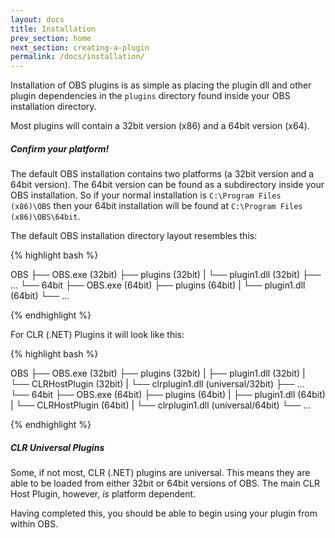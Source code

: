 ```yaml
---
layout: docs
title: Installation
prev_section: home
next_section: creating-a-plugin
permalink: /docs/installation/
---
```


Installation of OBS plugins is as simple as placing the plugin dll and other plugin
dependencies in the `plugins` directory found inside your OBS installation directory.

Most plugins will contain a 32bit version (x86) and a 64bit version (x64).

<div class="note info">
  <h5>Confirm your platform!</h5>
  <p>
    The default OBS installation contains two platforms (a 32bit version and a 64bit version).  
    The 64bit version can be found as a subdirectory inside your OBS installation.  
    So if your normal installation is <code>C:\Program Files (x86)\OBS</code> then your 64bit 
    installation will be found at <code>C:\Program Files (x86)\OBS\64bit</code>.
  </p>
</div>

The default OBS installation directory layout resembles this:

{% highlight bash %}

OBS
├── OBS.exe (32bit)
├── plugins (32bit)
|   └── plugin1.dll (32bit)
├── ...
└── 64bit
    ├── OBS.exe (64bit)
    ├── plugins (64bit)
    |       └── plugin1.dll (64bit)
    └── ...

{% endhighlight %}

For CLR (.NET) Plugins it will look like this:

{% highlight bash %}

OBS
├── OBS.exe (32bit)
├── plugins (32bit)
|   ├── plugin1.dll (32bit)
|   └── CLRHostPlugin (32bit)
|       └── clrplugin1.dll (universal/32bit) 
├── ...
└── 64bit
    ├── OBS.exe (64bit)
    ├── plugins (64bit)
    |   ├── plugin1.dll (64bit)
    |   └── CLRHostPlugin (64bit)
    |       └── clrplugin1.dll (universal/64bit) 
    └── ...

{% endhighlight %}

<div class="note info">
  <h5>CLR Universal Plugins</h5>
  <p>
    Some, if not most, CLR (.NET) plugins are universal.  This means they are able to be loaded
    from either 32bit or 64bit versions of OBS.   The main CLR Host Plugin, however, <em>is</em> platform
    dependent.
  </p>
</div>

Having completed this, you should be able to begin using your plugin from
within OBS.